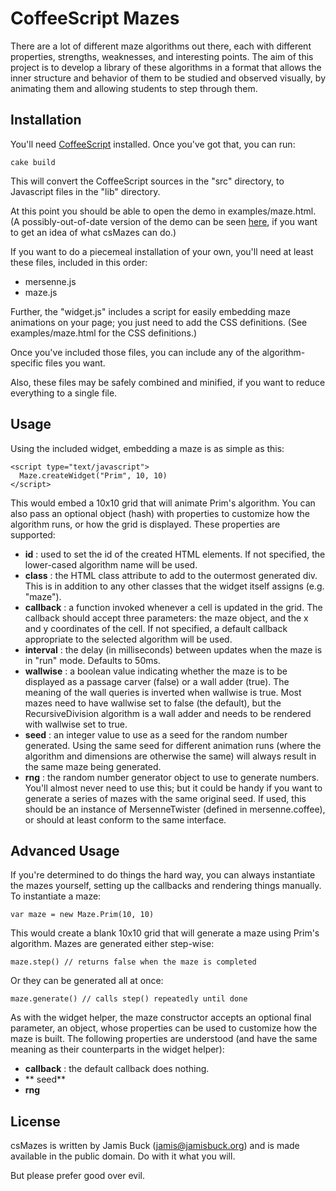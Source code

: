CoffeeScript Mazes
==================

There are a lot of different maze algorithms out there, each with different
properties, strengths, weaknesses, and interesting points. The aim of this
project is to develop a library of these algorithms in a format that allows
the inner structure and behavior of them to be studied and observed
visually, by animating them and allowing students to step through them.


Installation
------------

You'll need [CoffeeScript](http://coffeescript.org) installed. Once you've
got that, you can run:

    cake build

This will convert the CoffeeScript sources in the "src" directory, to
Javascript files in the "lib" directory.

At this point you should be able to open the demo in examples/maze.html.
(A possibly-out-of-date version of the demo can be seen
[here](http://jamisbuck.org/mazes), if you want to get an idea of what
csMazes can do.)

If you want to do a piecemeal installation of your own, you'll need at least
these files, included in this order:

* mersenne.js
* maze.js

Further, the "widget.js" includes a script for easily embedding maze animations
on your page; you just need to add the CSS definitions. (See examples/maze.html
for the CSS definitions.)

Once you've included those files, you can include any of the algorithm-specific
files you want.

Also, these files may be safely combined and minified, if you want to reduce
everything to a single file.


Usage
-----

Using the included widget, embedding a maze is as simple as this:

    <script type="text/javascript">
      Maze.createWidget("Prim", 10, 10)
    </script>

This would embed a 10x10 grid that will animate Prim's algorithm. You can also
pass an optional object (hash) with properties to customize how the algorithm
runs, or how the grid is displayed. These properties are supported:

* **id** : used to set the id of the created HTML elements. If not specified,
  the lower-cased   algorithm name will be used.
* **class** : the HTML class attribute to add to the outermost generated
  div. This is in addition to any other classes that the widget itself
  assigns (e.g. "maze").
* **callback** : a function invoked whenever a cell is updated in the grid.
  The callback should accept three parameters: the maze object, and the x
  and y coordinates of the cell. If not specified, a default callback
  appropriate to the selected algorithm will be used.
* **interval** : the delay (in milliseconds) between updates when the maze
  is in "run" mode. Defaults to 50ms.
* **wallwise** : a boolean value indicating whether the maze is to be
  displayed as a passage carver (false) or a wall adder (true). The meaning
  of the wall queries is inverted when wallwise is true. Most mazes
  need to have wallwise set to false (the default), but the RecursiveDivision
  algorithm is a wall adder and needs to be rendered with wallwise set to
  true.
* **seed** : an integer value to use as a seed for the random number generated.
  Using the same seed for different animation runs (where the algorithm and
  dimensions are otherwise the same) will always result in the same maze
  being generated.
* **rng** : the random number generator object to use to generate numbers.
  You'll almost never need to use this; but it could be handy if you want to
  generate a series of mazes with the same original seed. If used, this should
  be an instance of MersenneTwister (defined in mersenne.coffee), or should
  at least conform to the same interface.


Advanced Usage
--------------

If you're determined to do things the hard way, you can always instantiate
the mazes yourself, setting up the callbacks and rendering things manually.
To instantiate a maze:

    var maze = new Maze.Prim(10, 10)

This would create a blank 10x10 grid that will generate a maze using Prim's
algorithm. Mazes are generated either step-wise:

    maze.step() // returns false when the maze is completed

Or they can be generated all at once:

    maze.generate() // calls step() repeatedly until done

As with the widget helper, the maze constructor accepts an optional final
parameter, an object, whose properties can be used to customize how the
maze is built. The following properties are understood (and have the same
meaning as their counterparts in the widget helper):

* **callback** : the default callback does nothing.
* ** seed**
* **rng**

License
-------

csMazes is written by Jamis Buck (jamis@jamisbuck.org) and is made available
in the public domain. Do with it what you will.

But please prefer good over evil.
